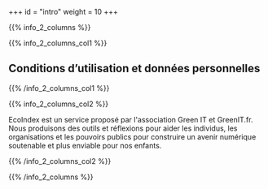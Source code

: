 +++
id = "intro"
weight = 10
+++

{{% info_2_columns %}}

{{% info_2_columns_col1 %}}

## Conditions d’utilisation et données personnelles

{{% /info_2_columns_col1 %}}

{{% info_2_columns_col2 %}}

EcoIndex est un service proposé par l'association Green IT et GreenIT.fr. Nous produisons des outils et réflexions pour aider les individus, les organisations et les pouvoirs publics pour construire un avenir numérique soutenable et plus enviable pour nos enfants.

{{% /info_2_columns_col2 %}}

{{% /info_2_columns %}}
